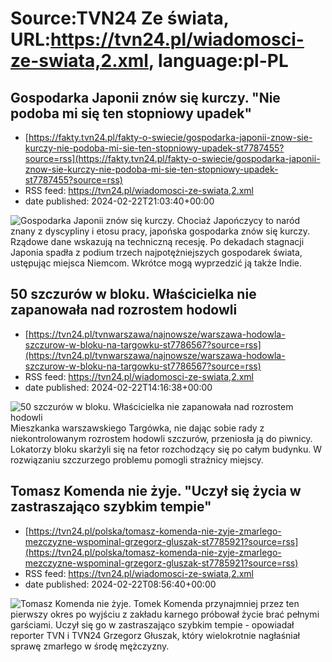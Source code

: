 # Source:TVN24 Ze świata, URL:https://tvn24.pl/wiadomosci-ze-swiata,2.xml, language:pl-PL

## Gospodarka Japonii znów się kurczy. "Nie podoba mi się ten stopniowy upadek"
 - [https://fakty.tvn24.pl/fakty-o-swiecie/gospodarka-japonii-znow-sie-kurczy-nie-podoba-mi-sie-ten-stopniowy-upadek-st7787455?source=rss](https://fakty.tvn24.pl/fakty-o-swiecie/gospodarka-japonii-znow-sie-kurczy-nie-podoba-mi-sie-ten-stopniowy-upadek-st7787455?source=rss)
 - RSS feed: https://tvn24.pl/wiadomosci-ze-swiata,2.xml
 - date published: 2024-02-22T21:03:40+00:00

<img alt="Gospodarka Japonii znów się kurczy. " src="https://fakty.tvn24.pl/najnowsze/cdn-zdjecie-c09sld-kazimierczak-7787388/alternates/LANDSCAPE_1280" />
    Chociaż Japończycy to naród znany z dyscypliny i etosu pracy, japońska gospodarka znów się kurczy. Rządowe dane wskazują na techniczną recesję. Po dekadach stagnacji Japonia spadła z podium trzech najpotężniejszych gospodarek świata, ustępując miejsca Niemcom. Wkrótce mogą wyprzedzić ją także Indie.

## 50 szczurów w bloku. Właścicielka nie zapanowała nad rozrostem hodowli
 - [https://tvn24.pl/tvnwarszawa/najnowsze/warszawa-hodowla-szczurow-w-bloku-na-targowku-st7786567?source=rss](https://tvn24.pl/tvnwarszawa/najnowsze/warszawa-hodowla-szczurow-w-bloku-na-targowku-st7786567?source=rss)
 - RSS feed: https://tvn24.pl/wiadomosci-ze-swiata,2.xml
 - date published: 2024-02-22T14:16:38+00:00

<img alt="50 szczurów w bloku. Właścicielka nie zapanowała nad rozrostem hodowli " src="https://tvn24.pl/najnowsze/cdn-zdjecie-wqy0tx-nie-zapanowala-nad-rozrostem-hodowli-szczurow-lokatorzy-uskarzali-sie-na-odor-z-piwnicy-7786578/alternates/LANDSCAPE_1280" />
    Mieszkanka warszawskiego Targówka, nie dając sobie rady z niekontrolowanym rozrostem hodowli szczurów, przeniosła ją do piwnicy. Lokatorzy bloku skarżyli się na fetor rozchodzący się po całym budynku. W rozwiązaniu szczurzego problemu pomogli strażnicy miejscy.

## Tomasz Komenda nie żyje. "Uczył się życia w zastraszająco szybkim tempie"
 - [https://tvn24.pl/polska/tomasz-komenda-nie-zyje-zmarlego-mezczyzne-wspominal-grzegorz-gluszak-st7785921?source=rss](https://tvn24.pl/polska/tomasz-komenda-nie-zyje-zmarlego-mezczyzne-wspominal-grzegorz-gluszak-st7785921?source=rss)
 - RSS feed: https://tvn24.pl/wiadomosci-ze-swiata,2.xml
 - date published: 2024-02-22T08:56:40+00:00

<img alt="Tomasz Komenda nie żyje. " src="https://tvn24.pl/najnowsze/cdn-zdjecie-6jhsm2-tomasz-komenda-7785919/alternates/LANDSCAPE_1280" />
    Tomek Komenda przynajmniej przez ten pierwszy okres po wyjściu z zakładu karnego próbował życie brać pełnymi garściami. Uczył się go w zastraszająco szybkim tempie - opowiadał reporter TVN i TVN24 Grzegorz Głuszak, który wielokrotnie nagłaśniał sprawę zmarłego w środę mężczyzny.


